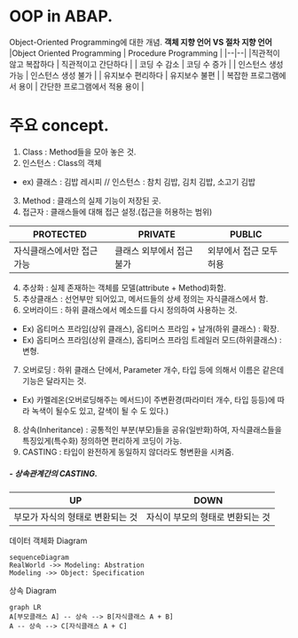 # OOP in ABAP.

Object-Oriented Programming에 대한 개념.
**객체 지향 언어 VS 절차 지향 언어**
|Object Oriented Programming  | Procedure Programming |
|--|--|
|직관적이 않고 복잡하다  | 직관적이고 간단하다 |
| 코딩 수 감소 | 코딩 수 증가 |
| 인스턴스 생성 가능 | 인스턴스 생성 불가 |
| 유지보수 편리하다 | 유지보수 불편 |
| 복잡한 프로그램에서 용이 | 간단한 프로그램에서 적용 용이 |

# 주요 concept.

 1. Class : Method들을 모아 놓은 것.
 2. 인스턴스 :  Class의 객체
 - ex) 클래스 : 김밥 레시피 // 인스턴스 : 참치 김밥, 김치 김밥, 소고기 김밥
 3. Method : 클래스의 실제 기능이 저장된 곳.
 4. 접근자 : 클래스들에 대해 접근 설정.(접근을 허용하는 범위)
 
|PROTECTED|PRIVATE|PUBLIC|
|----------------|---|---|
|자식클래스에서만 접근 가능|클래스 외부에서 접근 불가|외부에서 접근 모두 허용|

 4. 추상화 : 실제 존재하는 객체를 모델(attribute + Method)화함. 
 5. 추상클래스 : 선언부만 되어있고, 메서드들의 상세 정의는  자식클래스에서 함.
 6. 오버라이드 : 하위 클래스에서 메소드를 다시 정의하여 사용하는 것.
- Ex) 옵티머스 프라임(상위 클래스), 옵티머스 프라임 + 날개(하위 클래스) : 확장.
- Ex) 옵티머스 프라임(상위 클래스), 옵티머스 프라임 트레일러 모드(하위클래스) : 변형.
 7. 오버로딩 :  하위 클래스 단에서, Parameter 개수, 타입 등에 의해서 이름은 같은데 기능은 달라지는 것. 
- Ex) 카멜레온(오버로딩해주는 메서드)이 주변환경(파라미터 개수, 타입 등등)에 따라 녹색이 될수도 있고, 갈색이 될 수 도 있다.)
8. 상속(Inheritance) : 공통적인 부분(부모)들을 공유(일반화)하여, 자식클래스들을 특징있게(특수화) 정의하면 편리하게 코딩이 가능.
9.  CASTING :  타입이 완전하게 동일하지 않더라도 형변환을 시켜줌.
#####                - 상속관계간의 CASTING.
| UP | DOWN|
|--|--|
| 부모가 자식의 형태로 변환되는 것 | 자식이 부모의 형태로 변환되는 것 |
   
    
데이터 객체화 Diagram

```mermaid
sequenceDiagram
RealWorld ->> Modeling: Abstration 
Modeling ->> Object: Specification
```

상속 Diagram

```jsseq
graph LR
A[부모클래스 A] -- 상속 --> B[자식클래스 A + B]
A -- 상속 --> C[자식클래스 A + C]
```
